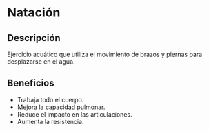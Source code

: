 # Natación 

## Descripción
Ejercicio acuático que utiliza el movimiento de brazos y piernas para desplazarse en el agua.

## Beneficios
- Trabaja todo el cuerpo.
- Mejora la capacidad pulmonar.
- Reduce el impacto en las articulaciones.
- Aumenta la resistencia.

